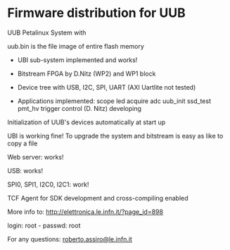 # Firmware distribution for UUB 

UUB Petalinux System with 

uub.bin is the file image of entire flash memory

- UBI sub-system implemented and works!

- Bitstream FPGA by D.Nitz (WP2) and WP1 block 

- Device tree with USB, I2C, SPI, UART (AXI Uartlite not tested)

- Applications implemented:
	scope
	led
	acquire
	adc
	uub_init
	ssd_test
	pmt_hv
	trigger control (D. Nitz) developing
	
Initialization of UUB's devices automatically at start up

UBI is working fine! To upgrade the system and bitstream is easy as like to copy a file
	
Web server: works!

USB: works!

SPI0, SPI1, I2C0, I2C1: work!

TCF Agent for SDK development and cross-compiling enabled

More info to: http://elettronica.le.infn.it/?page_id=898

login: root - passwd: root

For any questions: roberto.assiro@le.infn.it

